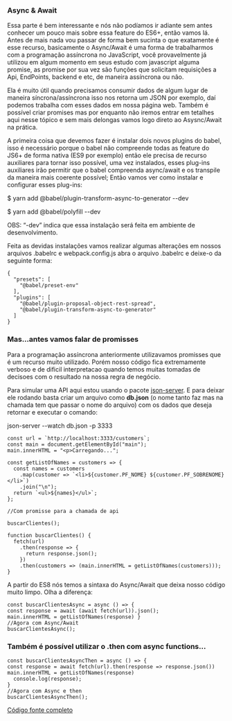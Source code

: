 ### **Async & Await**

Essa parte é bem interessante e nós não podíamos ir adiante sem antes conhecer um pouco mais sobre essa feature do ES6+, então vamos lá. Antes de mais nada vou passar de forma bem sucinta o que exatamente é esse recurso, basicamente o Async/Await é uma forma de trabalharmos com a programação assíncrona no JavaScript, você provavelmente já utilizou em algum momento em seus estudo com javascript alguma promise, as promise por sua vez são funções que solicitam requisições a Api, EndPoints, backend e etc, de maneira assíncrona ou não.

Ela é muito útil quando precisamos consumir dados de algum lugar de maneira síncrona/assíncrona isso nos retorna um JSON por exemplo, daí podemos trabalha com esses dados em nossa página web. Também é possível criar promises mas por enquanto não iremos entrar em tetalhes aqui nesse tópico e sem mais delongas vamos logo direto ao Asysnc/Await na prática.

A primeira coisa que devemos fazer é instalar dois novos plugins do babel, isso é necessário porque o babel não compreende todas as feature do JS6+ de forma nativa (ES9 por exemplo) então ele precisa de recurso auxiliares para tornar isso possível, uma vez instalados, esses plug-ins auxiliares irão permitir que o babel compreenda async/await e os transpile da maneira mais coerente possível; Então vamos ver como instalar e configurar esses plug-ins:

  

    
$ yarn add @babel/plugin-transform-async-to-generator --dev

    
$ yarn add @babel/polyfill --dev 

  

OBS: “-dev” indica que essa instalação será feita em ambiente de desenvolvimento.

Feita as devidas instalações vamos realizar algumas alterações em nossos arquivos .babelrc e webpack.config.js abra o arquivo .babelrc e deixe-o da seguinte forma:



    {
      "presets": [
        "@babel/preset-env"
      ],
      "plugins": [
        "@babel/plugin-proposal-object-rest-spread",
        "@babel/plugin-transform-async-to-generator"
      ]
    }
    
    
### **Mas...antes vamos falar de promisses**

Para a programação assíncrona anteriormente utilizavamos promisses que é um recurso muito utilizado. Porém nosso código fica extremamente verboso e de dificil interpretacao quando temos muitas tomadas de decisoes com o resultado na nossa regra de negócio.

Para simular uma API aqui estou usando o pacote [json-server](https://www.npmjs.com/package/json-server "json-server").
E para deixar ele rodando basta criar um arquivo  como **db.json** (o nome tanto faz mas na chamada tem que passar o nome do arquivo) com os dados que deseja retornar e executar o comando:

json-server --watch db.json -p 3333


    const url = `http://localhost:3333/customers`;
    const main = document.getElementById("main");
    main.innerHTML = "<p>Carregando...";
    
    const getListOfNames = customers => {
      const names = customers
        .map(customer => `<li>${customer.PF_NOME} ${customer.PF_SOBRENOME} </li>`)
        .join("\n");
      return `<ul>${names}</ul>`;
    };
    
    //Com promisse para a chamada de api
	
    buscarClientes();
	
    function buscarClientes() {
      fetch(url)
        .then(response => {
          return response.json();
        })
        .then(customers => (main.innerHTML = getListOfNames(customers)));
    }
    
	
A partir do ES8 nós temos a sintaxa do Async/Await que deixa nosso código muito limpo. Olha a diferença:

    const buscarClientesAsync = async () => {
    const response = await (await fetch(url)).json();
    main.innerHTML = getListOfNames(response) }
    //Agora com Async/Await
    buscarClientesAsync();
	
	
	
### Também é possível utilizar o .then com async functions...

    const buscarClientesAsyncThen = async () => {
   	const response = await fetch(url).then(response => response.json())
    main.innerHTML = getListOfNames(response)  
      console.log(response);
    }
    //Agora com Async e then
    buscarClientesAsyncThen();
	

[Código fonte completo](https://github.com/diegovalemoreno/Linx-Labs/tree/master/meetup-javascript-es6-features/03%20-%20Async-await/async-await "Código fonte completo")

